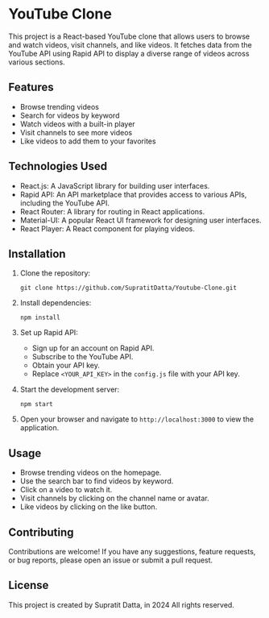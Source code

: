# YouTube Clone

This project is a React-based YouTube clone that allows users to browse and watch videos, visit channels, and like videos. It fetches data from the YouTube API using Rapid API to display a diverse range of videos across various sections.

## Features

- Browse trending videos
- Search for videos by keyword
- Watch videos with a built-in player
- Visit channels to see more videos
- Like videos to add them to your favorites

## Technologies Used

- React.js: A JavaScript library for building user interfaces.
- Rapid API: An API marketplace that provides access to various APIs, including the YouTube API.
- React Router: A library for routing in React applications.
- Material-UI: A popular React UI framework for designing user interfaces.
- React Player: A React component for playing videos.

## Installation

1. Clone the repository:
    ```
    git clone https://github.com/SupratitDatta/Youtube-Clone.git
    ```

2. Install dependencies:
    ```
    npm install
    ```
    
3. Set up Rapid API:

   - Sign up for an account on Rapid API.
   - Subscribe to the YouTube API.
   - Obtain your API key.
   - Replace `<YOUR_API_KEY>` in the `config.js` file with your API key.

4. Start the development server:
    ```
    npm start
    ```

5. Open your browser and navigate to `http://localhost:3000` to view the application.

## Usage

- Browse trending videos on the homepage.
- Use the search bar to find videos by keyword.
- Click on a video to watch it.
- Visit channels by clicking on the channel name or avatar.
- Like videos by clicking on the like button.

## Contributing

Contributions are welcome! If you have any suggestions, feature requests, or bug reports, please open an issue or submit a pull request.

## License

This project is created by Supratit Datta, in 2024 All rights reserved.
